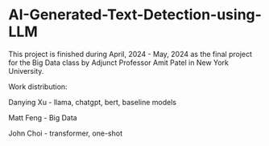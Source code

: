 # AI-Generated-Text-Detection-using-LLM

This project is finished during April, 2024 - May, 2024 as the final project for the Big Data class by Adjunct Professor Amit Patel in New York University.

Work distribution:

Danying Xu - llama, chatgpt, bert, baseline models

Matt Feng - Big Data

John Choi - transformer, one-shot
